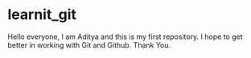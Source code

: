 # learnit_git
Hello everyone, I am Aditya and this is my first repository.
I hope to get better in working with Git and Github.
Thank You.
